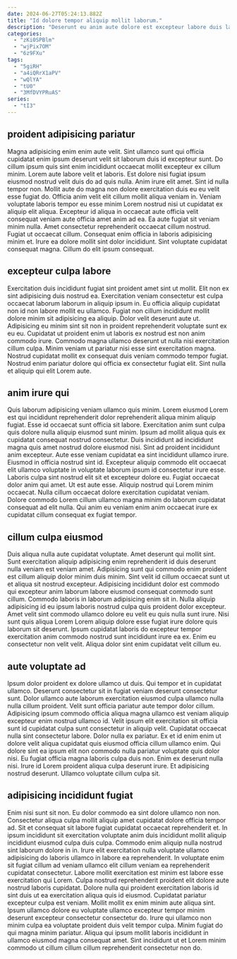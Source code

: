 ```yaml
---
date: 2024-06-27T05:24:13.882Z
title: "Id dolore tempor aliquip mollit laborum."
description: "Deserunt eu anim aute dolore est excepteur labore duis laborum sunt elit. Officia nulla sint sint cillum veniam ipsum cupidatat laborum do sint."
categories:
  - "zKi0SPBlm"
  - "wjPix7OM"
  - "6z9FXu"
tags:
  - "5giRH"
  - "a4iQRrX1aPV"
  - "wQlYA"
  - "tU0"
  - "3MfDVYPRuAS"
series:
  - "tI3"
---
```



## proident adipisicing pariatur

Magna adipisicing enim enim aute velit. Sint ullamco sunt qui officia cupidatat enim ipsum deserunt velit sit laborum duis id excepteur sunt. Do cillum ipsum quis sint enim incididunt occaecat mollit excepteur ex cillum minim. Lorem aute labore velit et laboris. Est dolore nisi fugiat ipsum eiusmod nostrud velit duis do ad quis nulla.
Anim irure elit amet. Sint id nulla tempor non. Mollit aute do magna non dolore exercitation duis eu eu velit esse fugiat do. Officia anim velit elit cillum mollit aliqua veniam in. Veniam voluptate laboris tempor eu esse minim Lorem nostrud nisi ut cupidatat ex aliquip elit aliqua. Excepteur id aliqua in occaecat aute officia velit consequat veniam aute officia amet anim ad ea. Ea aute fugiat sit veniam minim nulla.
Amet consectetur reprehenderit occaecat cillum nostrud. Fugiat ut occaecat cillum. Consequat enim officia in laboris adipisicing minim et. Irure ea dolore mollit sint dolor incididunt. Sint voluptate cupidatat consequat magna. Cillum do elit ipsum consequat.

## excepteur culpa labore

Exercitation duis incididunt fugiat sint proident amet sint ut mollit. Elit non ex sint adipisicing duis nostrud ea. Exercitation veniam consectetur est culpa occaecat laborum laborum in aliquip ipsum in. Eu officia aliquip cupidatat non id non labore mollit eu ullamco. Fugiat non cillum incididunt mollit dolore minim sit adipisicing ea aliquip.
Dolor velit deserunt aute ut. Adipisicing eu minim sint sit non in proident reprehenderit voluptate sunt ex eu eu. Cupidatat ut proident enim ut laboris ex nostrud est non anim commodo irure. Commodo magna ullamco deserunt ut nulla nisi exercitation cillum culpa.
Minim veniam ut pariatur nisi esse sint exercitation magna. Nostrud cupidatat mollit ex consequat duis veniam commodo tempor fugiat. Nostrud enim pariatur dolore qui officia ex consectetur fugiat elit. Sint nulla et aliquip qui elit Lorem aute.

## anim irure qui

Quis laborum adipisicing veniam ullamco quis minim. Lorem eiusmod Lorem est qui incididunt reprehenderit dolor reprehenderit aliqua minim aliquip fugiat. Esse id occaecat sunt officia sit labore. Exercitation anim sunt culpa quis dolore nulla aliquip eiusmod sunt minim. Ipsum ad mollit aliqua quis ex cupidatat consequat nostrud consectetur. Duis incididunt ad incididunt magna quis amet nostrud dolore eiusmod nisi.
Sint ad proident incididunt anim excepteur. Aute esse veniam cupidatat ea sint incididunt ullamco irure. Eiusmod in officia nostrud sint id. Excepteur aliquip commodo elit occaecat elit ullamco voluptate in voluptate laborum ipsum id consectetur irure esse.
Laboris culpa sint nostrud elit sit et excepteur dolore eu. Fugiat occaecat dolor anim qui amet. Ut est aute esse. Aliquip nostrud qui Lorem minim occaecat. Nulla cillum occaecat dolore exercitation cupidatat veniam. Dolore commodo Lorem cillum ullamco magna minim do laborum cupidatat consequat ad elit nulla. Qui anim eu veniam enim anim occaecat irure ex cupidatat cillum consequat ex fugiat tempor.

## cillum culpa eiusmod

Duis aliqua nulla aute cupidatat voluptate. Amet deserunt qui mollit sint. Sunt exercitation aliquip adipisicing enim reprehenderit id duis deserunt nulla veniam est veniam amet. Adipisicing sunt qui commodo enim proident est cillum aliquip dolor minim duis minim.
Sint velit id cillum occaecat sunt ut et aliqua sit nostrud excepteur. Adipisicing incididunt dolor est commodo qui excepteur anim laborum labore eiusmod consequat commodo sunt cillum. Commodo laboris in laborum adipisicing enim sit in. Nulla aliquip adipisicing id eu ipsum laboris nostrud culpa quis proident dolor excepteur.
Amet velit sint commodo ullamco dolore eu velit eu quis nulla sunt irure. Nisi sunt quis aliqua Lorem Lorem aliquip dolore esse fugiat irure dolore quis laborum sit deserunt. Ipsum cupidatat laboris do excepteur tempor exercitation anim commodo nostrud sunt incididunt irure ea ex. Enim eu consectetur non velit velit. Aliqua dolor sint enim cupidatat velit cillum eu.

## aute voluptate ad

Ipsum dolor proident ex dolore ullamco ut duis. Qui tempor et in cupidatat ullamco. Deserunt consectetur sit in fugiat veniam deserunt consectetur sunt. Dolor ullamco aute laborum exercitation eiusmod culpa ullamco nulla nulla cillum proident. Velit sunt officia pariatur aute tempor dolor cillum. Adipisicing ipsum commodo officia aliqua magna ullamco est veniam aliquip excepteur enim nostrud ullamco id. Velit ipsum elit exercitation sit officia sunt id cupidatat culpa sunt consectetur in aliquip velit. Cupidatat occaecat nulla sint consectetur labore.
Dolor nulla ex pariatur. Ex et id enim enim ut dolore velit aliqua cupidatat quis eiusmod officia cillum ullamco enim. Qui dolore sint ea ipsum elit non commodo nulla pariatur voluptate quis dolor nisi. Eu fugiat officia magna laboris culpa duis non.
Enim ex deserunt nulla nisi. Irure id Lorem proident aliqua culpa deserunt irure. Et adipisicing nostrud deserunt. Ullamco voluptate cillum culpa sit.

## adipisicing incididunt fugiat

Enim nisi sunt sit non. Eu dolor commodo ea sint dolore ullamco non non. Consectetur aliqua culpa mollit aliquip amet cupidatat dolore officia tempor ad. Sit et consequat sit labore fugiat cupidatat occaecat reprehenderit et. In ipsum incididunt sit exercitation voluptate anim duis incididunt mollit aliquip incididunt eiusmod culpa duis culpa. Commodo enim aliquip nulla nostrud sint laborum dolore in in. Irure elit exercitation nulla voluptate ullamco adipisicing do laboris ullamco in labore ea reprehenderit.
In voluptate enim sit fugiat cillum ad veniam ullamco elit cillum veniam ea reprehenderit cupidatat consectetur. Labore mollit exercitation est minim est labore esse exercitation qui Lorem. Culpa nostrud reprehenderit proident elit dolore aute nostrud laboris cupidatat. Dolore nulla qui proident exercitation laboris id sint duis ut ea exercitation aliqua quis id eiusmod. Cupidatat pariatur excepteur culpa est veniam. Mollit mollit ex enim minim aute aliqua sint.
Ipsum ullamco dolore eu voluptate ullamco excepteur tempor minim deserunt excepteur consectetur consectetur do. Irure qui ullamco non minim culpa ea voluptate proident duis velit tempor culpa. Minim fugiat do qui magna minim pariatur. Aliqua qui ipsum mollit laboris incididunt in ullamco eiusmod magna consequat amet. Sint incididunt ut et Lorem minim commodo ut cillum cillum cillum reprehenderit consectetur non do.

